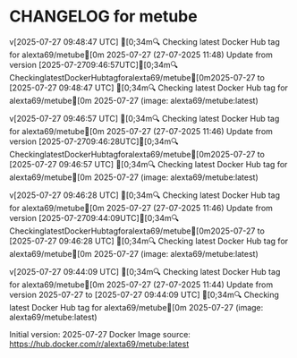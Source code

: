CHANGELOG for metube
===================
v[2025-07-27 09:48:47 UTC] [0;34m🔍 Checking latest Docker Hub tag for alexta69/metube[0m
2025-07-27 (27-07-2025 11:48)
    Update from version [2025-07-2709:46:57UTC][0;34m🔍CheckinglatestDockerHubtagforalexta69/metube[0m2025-07-27 to [2025-07-27 09:48:47 UTC] [0;34m🔍 Checking latest Docker Hub tag for alexta69/metube[0m
2025-07-27 (image: alexta69/metube:latest)


v[2025-07-27 09:46:57 UTC] [0;34m🔍 Checking latest Docker Hub tag for alexta69/metube[0m
2025-07-27 (27-07-2025 11:46)
    Update from version [2025-07-2709:46:28UTC][0;34m🔍CheckinglatestDockerHubtagforalexta69/metube[0m2025-07-27 to [2025-07-27 09:46:57 UTC] [0;34m🔍 Checking latest Docker Hub tag for alexta69/metube[0m
2025-07-27 (image: alexta69/metube:latest)


v[2025-07-27 09:46:28 UTC] [0;34m🔍 Checking latest Docker Hub tag for alexta69/metube[0m
2025-07-27 (27-07-2025 11:46)
    Update from version [2025-07-2709:44:09UTC][0;34m🔍CheckinglatestDockerHubtagforalexta69/metube[0m2025-07-27 to [2025-07-27 09:46:28 UTC] [0;34m🔍 Checking latest Docker Hub tag for alexta69/metube[0m
2025-07-27 (image: alexta69/metube:latest)


v[2025-07-27 09:44:09 UTC] [0;34m🔍 Checking latest Docker Hub tag for alexta69/metube[0m
2025-07-27 (27-07-2025 11:44)
    Update from version 2025-07-27 to [2025-07-27 09:44:09 UTC] [0;34m🔍 Checking latest Docker Hub tag for alexta69/metube[0m
2025-07-27 (image: alexta69/metube:latest)



Initial version: 2025-07-27
Docker Image source: https://hub.docker.com/r/alexta69/metube:latest

